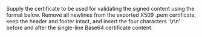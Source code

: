 Supply the certificate to be used for validating the signed content using the format below. Remove all newlines from the
exported X509 .pem certificate, keep the header and footer intact, and insert the four characters '\\r\\n' before and
after the single-line Base64 certificate content.

